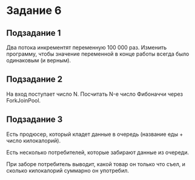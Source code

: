 # Задание 6

## Подзадание 1

Два потока инкрементят переменную 100 000 раз. Изменить программу, чтобы значение переменной в конце работы всегда было одинаковым (и верным).

## Подзадание 2

На вход поступает число N. Посчитать N-е число Фибоначчи через ForkJoinPool.

## Подзадание 3

Есть продюсер, который кладет данные в очередь (название еды + число килокалорий).

Есть несколько потребителей, которые забирают данные из очереди. 

При заборе потребитель выводит, какой товар он только что съел, и сколько килокалорий суммарно он употребил.
